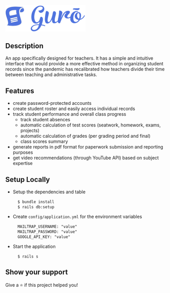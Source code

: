 <img src="app/assets/images/logo_name.png" width="250px">

## Description

An app specifically designed for teachers. It has a simple and intuitive interface that would provide a more effective method in organizing student records since the pandemic has recalibrated how teachers divide their time between teaching and administrative tasks.

## Features
- create password-protected accounts
- create student roster and easily access individual records
- track student performance and overall class progress
  - track student absences
  - automatic calculation of test scores (seatwork, homework, exams, projects)
  - automatic calculation of grades (per grading period and final)
  - class scores summary
- generate reports in pdf format for paperwork submission and reporting purposes
- get video recommendations (through YouTube API) based on subject expertise

## Setup Locally
- Setup the dependencies and table
  ```
    $ bundle install
    $ rails db:setup
  ```
- Create ```config/application.yml``` for the environment variables
  ```
    MAILTRAP_USERNAME: "value"
    MAILTRAP_PASSWORD: "value"
    GOOGLE_API_KEY: "value"
  ```
- Start the application
  ```
    $ rails s
  ```

## Show your support

Give a ⭐️ if this project helped you!

